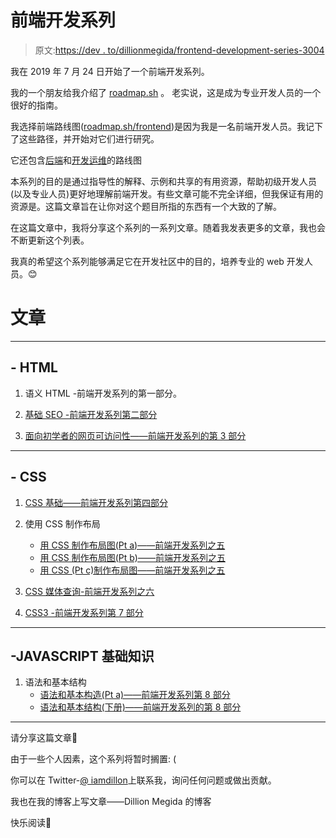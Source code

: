 # 前端开发系列

> 原文:[https://dev . to/dillionmegida/frontend-development-series-3004](https://dev.to/dillionmegida/frontend-development-series-3004)

我在 2019 年 7 月 24 日开始了一个前端开发系列。

我的一个朋友给我介绍了 [roadmap.sh](https://roadmap.sh) 。
老实说，这是成为专业开发人员的一个很好的指南。

我选择前端路线图([roadmap.sh/frontend](https://roadmap.sh/frontend))是因为我是一名前端开发人员。我记下了这些路径，并开始对它们进行研究。

它还包含[后端](https://roadmap.sh/backend)和[开发运维](https://roadmap.sh/devops)的路线图

本系列的目的是通过指导性的解释、示例和共享的有用资源，帮助初级开发人员(以及专业人员)更好地理解前端开发。有些文章可能不完全详细，但我保证有用的资源是。这篇文章旨在让你对这个题目所指的东西有一个大致的了解。

在这篇文章中，我将分享这个系列的一系列文章。随着我发表更多的文章，我也会不断更新这个列表。

我真的希望这个系列能够满足它在开发社区中的目的，培养专业的 web 开发人员。😊

# [](#articles)文章

* * *

## [](#-html)- HTML

1.  语义 HTML -前端开发系列的第一部分。

2.  [基础 SEO -前端开发系列第二部分](https://dev.to/dillionmegida/basic-seo-part-2-of-frontend-development-series-2i64)

3.  [面向初学者的网页可访问性——前端开发系列的第 3 部分](https://dev.to/dillionmegida/web-accessibility-for-beginners-part-3-of-frontend-development-series-3kp7)

* * *

## [](#-css)- CSS

1.  [CSS 基础——前端开发系列第四部分](https://dev.to/dillionmegida/basics-of-css-part-4-of-frontend-development-series-3gph)

2.  使用 CSS 制作布局

    *   [用 CSS 制作布局图(Pt a)——前端开发系列之五](https://dev.to/dillionmegida/making-layouts-with-css-pt-a-part-5-of-frontend-development-series-3opd)
    *   [用 CSS 制作布局图(Pt b)——前端开发系列之五](https://dev.to/dillionmegida/making-layouts-with-css-pt-b-part-5-of-frontend-development-series-1icl)
    *   [用 CSS (Pt c)制作布局图——前端开发系列之五](https://dev.to/dillionmegida/making-layouts-with-css-pt-c-part-5-of-frontend-development-series-59en)
3.  [CSS 媒体查询-前端开发系列之六](https://dev.to/dillionmegida/css-media-queries-part-6-of-frontend-development-series-2ep1)

4.  [CSS3 -前端开发系列第 7 部分](https://dev.to/dillionmegida/css3-part-7-of-frontend-development-series-4p10)

* * *

## -JAVASCRIPT 基础知识

1.  语法和基本结构
    *   [语法和基本构造(Pt a)——前端开发系列第 8 部分](//dev.to/dillionmegida/syntax-and-basic-constructs-65)
    *   [语法和基本结构(下册)——前端开发系列的第 8 部分](https://dev.to/dillionmegida/syntax-and-basic-constructs-pt-b-part-8-of-frontend-development-series-1ma2)

* * *

请分享这篇文章🙏

由于一些个人因素，这个系列将暂时搁置: (

你可以在 Twitter-[@ iamdillon](http://twitter.com/iamdillion)上联系我，询问任何问题或做出贡献。

我也在我的博客上写文章——Dillion Megida 的博客

快乐阅读🤗